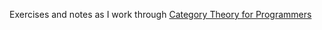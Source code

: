 Exercises and notes as I work through [Category Theory for Programmers](https://github.com/hmemcpy/milewski-ctfp-pdf)
